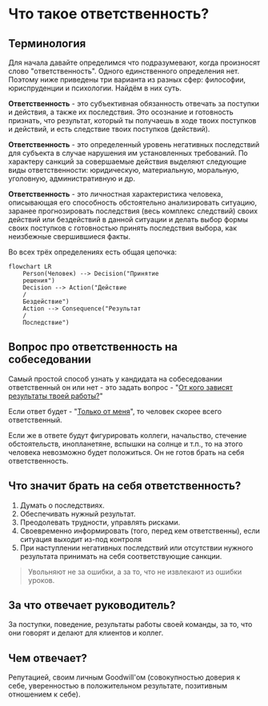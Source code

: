 # Что такое ответственность?
## Терминология
Для начала давайте определимся что подразумевают, когда произносят слово "ответственность". Одного единственного определения нет. Поэтому ниже приведены три варианта из разных сфер: философии, юриспруденции и психологии. Найдём в них суть.

**Ответственность** - это субъективная обязанность отвечать за поступки и действия, а также их последствия. Это осознание и готовность признать, что результат, который ты получаешь в ходе твоих поступков и действий, и есть следствие твоих поступков (действий).

**Ответственность** - это определенный уровень негативных последствий для субъекта в случае нарушения им установленных требований. По характеру санкций за совершаемые действия выделяют следующие виды ответственности: юридическую, материальную, моральную, уголовную, административную и др.

**Ответственность** - это личностная характеристика человека, описывающая его способность обстоятельно анализировать ситуацию, заранее прогнозировать последствия (весь комплекс следствий) своих действий или бездействий в данной ситуации и делать выбор формы своих поступков с готовностью принять последствия выбора, как неизбежные свершившиеся факты.

Во всех трёх определениях есть общая цепочка:
```mermaid
flowchart LR
    Person(Человек) --> Decision("Принятие
    решения")
    Decision --> Action("Действие
    /
    Бездействие")
    Action --> Consequence("Результат
    /
    Последствие")
```

## Вопрос про ответственность на собеседовании
Самый простой способ узнать у кандидата на собеседовании ответственный он или нет - это задать вопрос - "<u>От кого зависят результаты твоей работы?</u>"

Если ответ будет - "<u>Только от меня</u>", то человек скорее всего ответственный.

Если же в ответе будут фигурировать коллеги, начальство, стечение обстоятельств, инопланетяне, вспышки на солнце и т.п., то на этого человека невозможно будет положиться. Он не готов брать на себя ответственность.

## Что значит брать на себя ответственность?
1. Думать о последствиях.
2. Обеспечивать нужный результат.
3. Преодолевать трудности, управлять рисками.
4. Своевременно информировать (того, перед кем ответственны), если ситуация выходит из-под контроля
5. При наступлении негативных последствий или отсутствии нужного результата принимать на себя соответствующие санкции.

> Увольняют не за ошибки, а за то, что не извлекают из ошибки уроков.

## За что отвечает руководитель?
За поступки, поведение, результаты работы своей команды, за то, что они говорят и делают для клиентов и коллег.

## Чем отвечает?
Репутацией, своим личным Goodwill'ом (совокупностью доверия к себе, уверенностью в положительном результате, позитивным отношением к себе).